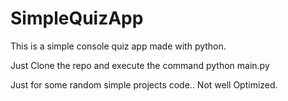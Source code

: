 # SimpleQuizApp
This is a simple console quiz app made with python.


Just Clone the repo and execute the command python main.py 

Just for some random simple projects code.. Not well Optimized.
